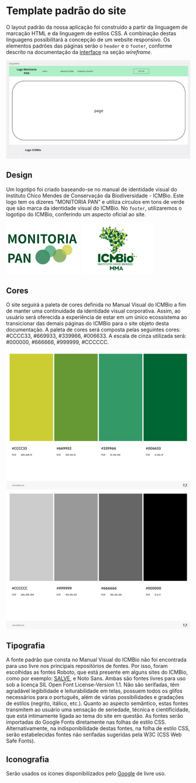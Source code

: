 # Template padrão do site

O layout padrão da nossa aplicação foi construído a partir da linguagem de marcação HTML e da linguagem de estilos CSS. A combinação destas linguagens possibilitará a concepção de um website responsivo. Os elementos padrões das páginas serão o `header` e o `footer`, conforme descrito na documentação da [interface](./interface.md) na seção *wireframe*.

![esqueleto](img/esqueleto.png)

## Design

Um logotipo foi criado baseando-se no manual de identidade visual do Instituto Chico Mendes de Conservação da Biodiversidade - ICMBio. Este logo tem os dizeres "MONITORIA PAN" e utiliza círculos em tons de verde que são marca da identidade visual do ICMBio. No `footer`, utilizaremos o logotipo do ICMBio, conferindo um aspecto oficial ao site.

![Logo-monitoria-pan](./img/logo-monitoria-pan/logo-monitoria-pan-pq.webp) ![logo-icmbio](./img/logo-icmbio/jpg/Logo_ICMBio_2011_Colorida-pq.png)


## Cores

O site seguirá a paleta de cores definida no Manual Visual do ICMBio a fim de manter uma continuidade da identidade visual corporativa. Assim, ao usuário será oferecida a experiência de estar em um único ecossistema ao transicionar das demais páginas do ICMBio para o site objeto desta documentação. A paleta de cores será composta pelas seguintes cores: #CCCC33, #669933, #339966, #006633. A escala de cinza utilizada será: #000000, #666666, #999999, #CCCCCC.

![Paleta de cores](./img/paleta-cores.jpeg)
![Paleta de cinza](./img/paleta-cinza.jpeg)

## Tipografia

A fonte padrão que consta no Manual Visual do ICMBio não foi encontrada para uso livre nos principais repositórios de fontes. Por isso, foram escolhidas as fontes Roboto, que está presente em alguns sites do ICMBio, como por exemplo: [SALVE](https://salve.icmbio.gov.br/#/), e Noto Sans. Ambas são fontes livres para uso sob a licença SIL Open Font License-Version 1.1. Não são serifadas, têm agradável legibilidade e leiturabilidade em telas, possuem todos os glifos necessários para o português, além de várias possibilidades e gradações de estilos (negrito, itálico, etc.). Quanto ao aspecto semântico, estas fontes transmitem ao usuário uma sensação de seriedade, técnica e cientificidade, que está intimamente ligada ao tema do site em questão. As fontes serão importadas do Google Fonts diretamente nas folhas de estilo CSS. Alternativamente, na indisponibilidade destas fontes, na folha de estilo CSS, serão estabelecidas fontes não serifadas sugeridas pela W3C (CSS Web Safe Fonts).


## Iconografia

Serão usados os ícones disponibilizados pelo [Google](https://fonts.google.com/icons) de livre uso.